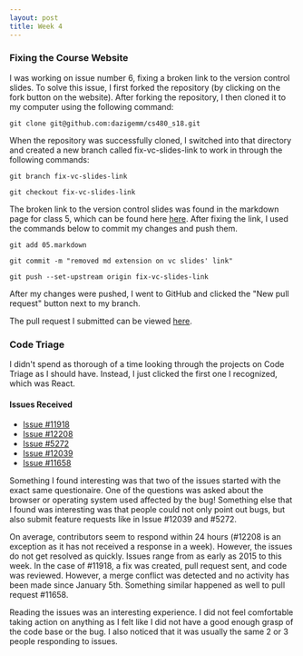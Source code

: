 ```yaml
---
layout: post
title: Week 4
---
```


### Fixing the Course Website

I was working on issue number 6, fixing a broken link to the version control slides. To solve this issue, I first forked the repository (by clicking on the fork button on the website). 
After forking the repository, I then cloned it to my computer using the following command: 


`git clone git@github.com:dazigemm/cs480_s18.git`

When the repository was successfully cloned, I switched into that directory and created a new branch called fix-vc-slides-link to work in through the following commands:


`git branch fix-vc-slides-link`

`git checkout fix-vc-slides-link`

The broken link to the version control slides was found in the markdown page for class 5, which can be found here [here](https://github.com/joannakl/cs480_s18/blob/gh-pages/_includes/daily/05.markdown).
After fixing the link, I used the commands below to commit my changes and push them.


`git add 05.markdown`

`git commit -m "removed md extension on vc slides' link"`

`git push --set-upstream origin fix-vc-slides-link`

After my changes were pushed, I went to GitHub and clicked the "New pull request" button next to my branch. 

The pull request I submitted can be viewed [here](https://github.com/joannakl/cs480_s18/pull/67).

### Code Triage

I didn't spend as thorough of a time looking through the projects on Code Triage as I should have. Instead, I just clicked the first one I recognized, which was React.

#### Issues Received

* [Issue #11918](https://github.com/facebook/react/issues/11918)
* [Issue #12208](https://github.com/facebook/react/issues/12208)
* [Issue #5272](https://github.com/facebook/react/issues/5272)
* [Issue #12039](https://github.com/facebook/react/issues/12039)
* [Issue #11658](https://github.com/facebook/react/pull/11658)

Something I found interesting was that two of the issues started with the exact same questionaire. One of the questions was asked about the browser or operating system used affected by the bug! Something else that I found was interesting was that people could not only point out bugs, but also submit feature requests like in Issue #12039 and #5272.

On average, contributors seem to respond within 24 hours (#12208 is an exception as it has not received a response in a week). However, the issues do not get resolved as quickly. Issues range from as early as 2015 to this week. 
In the case of #11918, a fix was created, pull request sent, and code was reviewed. However, a merge conflict was detected and no activity has been made since January 5th. Something similar happened as well to pull request #11658.

Reading the issues was an interesting experience. I did not feel comfortable taking action on anything as I felt like I did not have a good enough grasp of the code base or the bug. I also noticed that it was usually the same 2 or 3 people responding to issues. 
